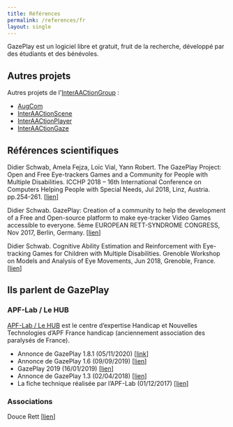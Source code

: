 ```yaml
---
title: Références
permalink: /references/fr
layout: single
---
```


GazePlay est un logiciel libre et gratuit, fruit de la recherche, développé par des étudiants et des bénévoles.

## Autres projets

Autres projets de l'[InterAACtionGroup](https://interaactionbox.afsr.fr/) :
- [AugCom](https://interaactiongroup.github.io/AugCom/fr)
- [InterAACtionScene](https://interaactiongroup.github.io/InterAACtionScene/fr)
- [InterAACtionPlayer](https://interaactiongroup.github.io/InterAACtionPlayer/fr)
- [InterAACtionGaze](https://interaactiongroup.github.io/interaactionGaze/fr)

## Références scientifiques

Didier Schwab, Amela Fejza, Loïc Vial, Yann Robert.
The GazePlay Project: Open and Free Eye-trackers Games and a Community for People with Multiple Disabilities.
ICCHP 2018 – 16th International Conference on Computers Helping People with Special Needs, Jul 2018, Linz, Austria. pp.254-261.
[[lien](https://hal.archives-ouvertes.fr/hal-01804271)]

Didier Schwab.
GazePlay: Creation of a community to help the development of a Free and Open-source platform to make eye-tracker Video Games accessible to everyone.
5ème EUROPEAN RETT-SYNDROME CONGRESS, Nov 2017, Berlin, Germany.
[[lien](https://hal.archives-ouvertes.fr/hal-01630628)]

Didier Schwab.
Cognitive Ability Estimation and Reinforcement with Eye-tracking Games for Children with Multiple Disabilities.
Grenoble Workshop on Models and Analysis of Eye Movements, Jun 2018, Grenoble, France.
[[lien](https://hal.archives-ouvertes.fr/hal-01806290)]

## Ils parlent de GazePlay

### APF-Lab / Le HUB

[APF-Lab / Le HUB](https://lehub.apflab.org/) est le centre d’expertise Handicap et Nouvelles Technologies d’APF France handicap (anciennement association des paralysés de France).

* Annonce de GazePlay 1.8.1 (05/11/2020) [[link](http://rnt.eklablog.com/gazeplay-nouvelle-version-1-8-1-a204089012?fbclid=IwAR3_jHMXBbp6KaeccHfbBFLlDuPI5E79YuEfQmtPSrxwZOVOHqBdobEShsg)]
* Annonce de GazePlay 1.6 (09/09/2019) [[lien](https://lehub.apflab.org/gazeplay-nouvelle-version-avec-19-nouveaux-jeux/?fbclid=IwAR0ArX9iFD0xKGM1r1aLEHTF9LXDm4MElDX4nbyKTnj_5Lh9lMGPWpX4RXY)]
* GazePlay 2019 (16/01/2019) [[lien](http://rnt.eklablog.com/gazeplay-2019-a158370272)]
* Annonce de GazePlay 1.3 (02/04/2018) [[lien](http://c-rnt.apf.asso.fr/2018/04/02/gazeplay-1-3-mise-a-jour-et-nouveaux-jeux/)]
* La fiche technique réalisée par l’APF-Lab (01/12/2017) [[lien](http://documentation.apflab.org/crnt/api/article/article-display.php?r=04245gazeplay)]

### Associations

Douce Rett [[lien](https://doucesrett.wordpress.com/2019/01/21/gazeplay-2019/)]
